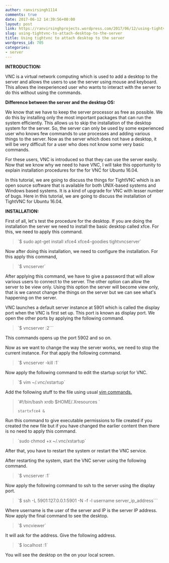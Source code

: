 ```yaml
---
author: ranvirsingh1114
comments: true
date: 2017-06-12 14:39:56+00:00
layout: post
link: https://ranvirsinghprojects.wordpress.com/2017/06/12/using-tightvnc-to-attach-desktop-to-the-server/
slug: using-tightvnc-to-attach-desktop-to-the-server
title: Using tightvnc to attach desktop to the server
wordpress_id: 705
categories:
- server
---
```


**INTRODUCTION:**

VNC is a virtual network computing which is used to add a desktop to the server and allows the users to use the server using mouse and keyboard. This allows the inexperienced user who wants to interact with the server to do this without using the commands.

**Difference between the server and the desktop OS:**

We know that we have to keep the server processor as free as possible. We do this by installing only the most important packages that can run the system efficiently. This allows us to skip the installation of the desktop system for the server. So, the server can only be used by some experienced user who knows few commands to use processes and adding various things to the server. Now as the server which does not have a desktop, it will be very difficult for a user who does not know some very basic commands.

For these users, VNC is introduced so that they can use the server easily. Now that we know why we need to have VNC, I will take this opportunity to explain installation procedures for the for VNC for Ubuntu 16.04.

In this tutorial, we are going to discuss the things for TightVNC which is an open source software that is available for both UNIX-based systems and Windows based systems. It is a kind of upgrade for VNC with lesser number of bugs. Here in this tutorial, we are going to discuss the installation of TightVNC for Ubuntu 16.04.

**INSTALLATION:**

First of all, let's test the procedure for the desktop. If you are doing the installation the server we need to install the basic desktop called xfce. For this, we need to apply this command.


<blockquote>`$ sudo apt-get install xfce4 xfce4-goodies tightvncserver`</blockquote>


Now after doing this installation, we need to configure the installation. For this apply this command,


<blockquote>`$ vncserver`</blockquote>


After applying this command, we have to give a password that will allow various users to connect to the server. The other option can allow the server to be view only. Using this option the server will become view only, that is we cannot change the things on the server but we can see what's happening on the server.

VNC launches a default server instance at 5901 which is called the display port when the VNC is first set up. This port is known as display port. We open the other ports by applying the following command.


<blockquote>`$ vncserver :2```</blockquote>


This commands opens up the port 5902 and so on.

Now as we want to change the way the server works, we need to stop the current instance. For that apply the following command.


<blockquote>`$ vncserver -kill :1`</blockquote>


Now apply the following command to edit the startup script for VNC.


<blockquote>`$ vim ~/.vnc/xstartup`</blockquote>


Add the following stuff to the file using usual [vim commands.](https://ranvirsinghprojects.wordpress.com/2016/06/09/vim-the-best-text-editor/)


<blockquote>`#!/bin/bash
xrdb $HOME/.Xresources
`

`startxfce4 &`</blockquote>


Run this command to give executable permissions to file created if you created the new file but if you have changed the earlier content then there is no need to apply this command.


<blockquote>`sudo chmod +x ~/.vnc/xstartup`</blockquote>


After that, you have to restart the system or restart the VNC service.

After restarting the system, start the VNC server using the following command.


<blockquote>`$ vncserver :1`</blockquote>


Now apply the following command to ssh to the server using the display port.


<blockquote>`$ ssh -L 5901:127.0.0.1:5901 -N -f -l username server_ip_address```</blockquote>


Where username is the user of the server and IP is the server IP address. Now apply the final command to see the desktop.


<blockquote>`$ vncviewer`</blockquote>


It will ask for the address. Give the following address.


<blockquote>`$ localhost :1`</blockquote>


You will see the desktop on the on your local screen.
